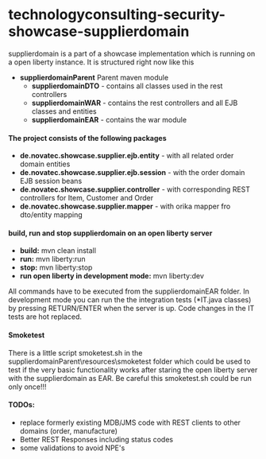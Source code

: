 # technologyconsulting-security-showcase-supplierdomain
supplierdomain is a part of a showcase implementation which is running on a open liberty instance. It is structured right now like this

- **supplierdomainParent** Parent maven module
    - **supplierdomainDTO** - contains all classes used in the rest controllers
    - **supplierdomainWAR** - contains the rest controllers and all EJB classes and entities
    - **supplierdomainEAR** - contains the war module

#### The project consists of the following packages

- **de.novatec.showcase.supplier.ejb.entity** - with all related order domain entities
- **de.novatec.showcase.supplier.ejb.session** - with the order domain EJB session beans
- **de.novatec.showcase.supplier.controller** - with corresponding REST controllers for Item, Customer and Order
- **de.novatec.showcase.supplier.mapper** - with orika mapper fro dto/entity mapping


#### build, run and stop supplierdomain on an open liberty server
- **build:** mvn clean install
- **run:** mvn liberty:run
- **stop:** mvn liberty:stop
- **run open liberty in development mode:** mvn liberty:dev

All commands have to be executed from the supplierdomainEAR folder. In development mode you can run the the integration tests (*IT.java classes) by pressing RETURN/ENTER when the server is up. Code changes in the IT tests are hot replaced.

#### Smoketest
There is a little script smoketest.sh in the supplierdomainParent\resources\smoketest folder which could be used to test if the very basic functionality works after staring the open liberty server with the supplierdomain as EAR. Be careful this smoketest.sh could be run only once!!!

#### TODOs:

- replace formerly existing MDB/JMS code with REST clients to other domains (order, manufacture)
- Better REST Responses including status codes
- some validations to avoid NPE's
